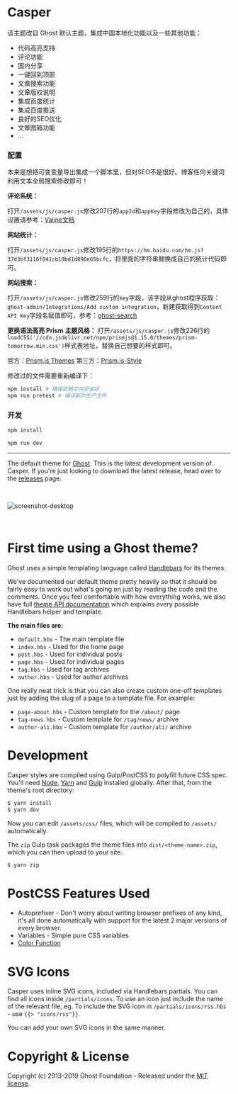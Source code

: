 # Casper

该主题改自 Ghost 默认主题，集成中国本地化功能以及一些其他功能：

- 代码高亮支持
- 评论功能
- 国内分享
- 一键回到顶部
- 文章搜索功能
- 文章版权说明
- 集成百度统计
- 集成百度推送
- 良好的SEO优化
- 文章图箱功能
- ...

### 配置

本来是想把可变变量导出集成一个脚本里，但对SEO不是很好。博客任何关键词利用文本全局搜索修改即可！

**评论系统：**

打开`/assets/js/casper.js`修改207行的`appId`和`appKey`字段修改为自己的，具体设置请参考：[Valine文档](https://valine.js.org/configuration.html#appId)

**网站统计：**

打开`/assets/js/casper.js`修改195行的`https://hm.baidu.com/hm.js?37d3bf3116f041cb10bd1d890e65bcfc`，将里面的字符串替换成自己的统计代码即可。

**网站搜索：**

打开`/assets/js/casper.js`修改259行的`key`字段，该字段从ghost程序获取：`ghost-admin/Integrations/Add custom integration`，新建获取得到`Content API Key`字段名赋值即可，参考：[ghost-search](https://github.com/HauntedThemes/ghost-search#step-3---setup-a-custom-integration)

**更换语法高亮 Prism 主题风格：**
打开`/assets/js/casper.js`修改226行的`loadCSS('//cdn.jsdelivr.net/npm/prismjs@1.15.0/themes/prism-tomorrow.min.css')`样式表地址，替换自己想要的样式即可。

官方：[Prism.js Themes](https://prismjs.com/download.html)
第三方：[Prism.js-Style](https://github.com/JaxsonWang/Prism.js-Style)


修改过的文件需要重新编译下：

```bash
npm install # 确保依赖文件安装好
npm run pretest # 编译新的生产文件
```

### 开发

```bash
npm install

npm run dev
```

---

The default theme for [Ghost](http://github.com/tryghost/ghost/). This is the latest development version of Casper. If you're just looking to download the latest release, head over to the [releases](https://github.com/TryGhost/Casper/releases) page.

&nbsp;

![screenshot-desktop](https://user-images.githubusercontent.com/120485/27221326-1e31d326-5280-11e7-866d-82d550a7683b.jpg)

&nbsp;

# First time using a Ghost theme?

Ghost uses a simple templating language called [Handlebars](http://handlebarsjs.com/) for its themes.

We've documented our default theme pretty heavily so that it should be fairly easy to work out what's going on just by reading the code and the comments. Once you feel comfortable with how everything works, we also have full [theme API documentation](https://themes.ghost.org) which explains every possible Handlebars helper and template.

**The main files are:**

- `default.hbs` - The main template file
- `index.hbs` - Used for the home page
- `post.hbs` - Used for individual posts
- `page.hbs` - Used for individual pages
- `tag.hbs` - Used for tag archives
- `author.hbs` - Used for author archives

One really neat trick is that you can also create custom one-off templates just by adding the slug of a page to a template file. For example:

- `page-about.hbs` - Custom template for the `/about/` page
- `tag-news.hbs` - Custom template for `/tag/news/` archive
- `author-ali.hbs` - Custom template for `/author/ali/` archive


# Development

Casper styles are compiled using Gulp/PostCSS to polyfill future CSS spec. You'll need [Node](https://nodejs.org/), [Yarn](https://yarnpkg.com/) and [Gulp](https://gulpjs.com) installed globally. After that, from the theme's root directory:

```bash
$ yarn install
$ yarn dev
```

Now you can edit `/assets/css/` files, which will be compiled to `/assets/` automatically.

The `zip` Gulp task packages the theme files into `dist/<theme-name>.zip`, which you can then upload to your site.

```bash
$ yarn zip
```

# PostCSS Features Used

- Autoprefixer - Don't worry about writing browser prefixes of any kind, it's all done automatically with support for the latest 2 major versions of every browser.
- Variables - Simple pure CSS variables
- [Color Function](https://github.com/postcss/postcss-color-function)


# SVG Icons

Casper uses inline SVG icons, included via Handlebars partials. You can find all icons inside `/partials/icons`. To use an icon just include the name of the relevant file, eg. To include the SVG icon in `/partials/icons/rss.hbs` - use `{{> "icons/rss"}}`.

You can add your own SVG icons in the same manner.


# Copyright & License

Copyright (c) 2013-2019 Ghost Foundation - Released under the [MIT license](LICENSE).
